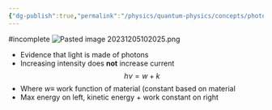 ```yaml
---
{"dg-publish":true,"permalink":"/physics/quantum-physics/concepts/photoelectric-experiment/"}
---
```



#incomplete 
![Pasted image 20231205102025.png](/img/user/Attachments/Pasted%20image%2020231205102025.png)
- Evidence that light is made of photons
- Increasing intensity does **not** increase current
$$
h\nu=w+k
$$
- Where $w\equiv$ work function of material (constant based on material
- Max energy on left, kinetic energy + work constant on right
